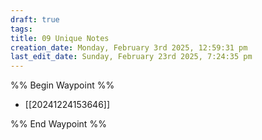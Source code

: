 ```yaml
---
draft: true
tags:
title: 09 Unique Notes
creation_date: Monday, February 3rd 2025, 12:59:31 pm
last_edit_date: Sunday, February 23rd 2025, 7:24:35 pm
---
```


%% Begin Waypoint %%

- [[20241224153646]]

%% End Waypoint %%
